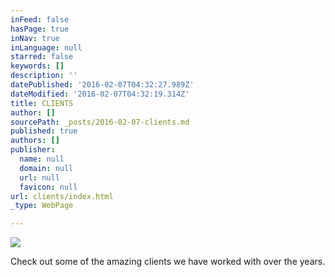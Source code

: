 ```yaml
---
inFeed: false
hasPage: true
inNav: true
inLanguage: null
starred: false
keywords: []
description: ''
datePublished: '2016-02-07T04:32:27.989Z'
dateModified: '2016-02-07T04:32:19.314Z'
title: CLIENTS
author: []
sourcePath: _posts/2016-02-07-clients.md
published: true
authors: []
publisher:
  name: null
  domain: null
  url: null
  favicon: null
url: clients/index.html
_type: WebPage

---
```

![](https://the-grid-user-content.s3-us-west-2.amazonaws.com/d1a7e016-e5a4-482f-9b20-c037506d5926.jpg)

Check out some of the amazing clients we have worked with over the years.